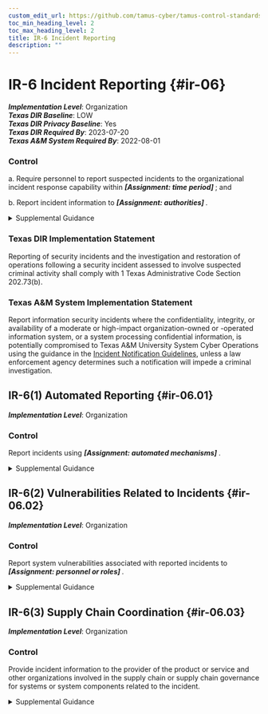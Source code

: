 ```yaml
---
custom_edit_url: https://github.com/tamus-cyber/tamus-control-standards/tree/main/content/tamus.edu/TAMUS_profile.yaml
toc_min_heading_level: 2
toc_max_heading_level: 2
title: IR-6 Incident Reporting
description: ""
---
```


# IR-6 Incident Reporting {#ir-06}

_**Implementation Level**_: Organization\
_**Texas DIR Baseline**_: LOW\
_**Texas DIR Privacy Baseline**_: Yes\
_**Texas DIR Required By**_: 2023-07-20\
_**Texas A&M System Required By**_: 2022-08-01

### Control



a. Require personnel to report suspected incidents to the organizational incident response capability within <strong title="ir-06_odp.01"> <em>[Assignment: time period]</em> </strong> ; and

b. Report incident information to <strong title="ir-06_odp.02"> <em>[Assignment: authorities]</em> </strong>.


<details><summary>Supplemental Guidance</summary>The types of incidents reported, the content and timeliness of the reports, and the designated reporting authorities reflect applicable laws, executive orders, directives, regulations, policies, standards, and guidelines. Incident information can inform risk assessments, control effectiveness assessments, security requirements for acquisitions, and selection criteria for technology products.</details>

### Texas DIR Implementation Statement

Reporting of security incidents and the investigation and restoration of operations following a security incident assessed to involve suspected criminal activity shall comply with 1 Texas Administrative Code Section 202.73(b).


### Texas A&M System Implementation Statement

Report information security incidents where the confidentiality, integrity, or availability of a moderate or high-impact organization-owned or -operated information system, or a system processing confidential information, is potentially compromised to Texas A&M University System Cyber Operations using the guidance in the [Incident Notification Guidelines](https://cyber.tamus.edu/policy/guidelines/incident-notification/), unless a law enforcement agency determines such a notification will impede a criminal investigation.



## IR-6(1) Automated Reporting {#ir-06.01}

_**Implementation Level**_: Organization

### Control

Report incidents using <strong title="ir-06.01_odp"> <em>[Assignment: automated mechanisms]</em> </strong>.


<details><summary>Supplemental Guidance</summary>The recipients of incident reports are specified in [IR-6b](#ir-6_smt.b) . Automated reporting mechanisms include email, posting on websites (with automatic updates), and automated incident response tools and programs.</details>


## IR-6(2) Vulnerabilities Related to Incidents {#ir-06.02}

_**Implementation Level**_: Organization

### Control

Report system vulnerabilities associated with reported incidents to <strong title="ir-06.02_odp"> <em>[Assignment: personnel or roles]</em> </strong>.


<details><summary>Supplemental Guidance</summary>Reported incidents that uncover system vulnerabilities are analyzed by organizational personnel including system owners, mission and business owners, senior agency information security officers, senior agency officials for privacy, authorizing officials, and the risk executive (function). The analysis can serve to prioritize and initiate mitigation actions to address the discovered system vulnerability.</details>


## IR-6(3) Supply Chain Coordination {#ir-06.03}

_**Implementation Level**_: Organization

### Control

Provide incident information to the provider of the product or service and other organizations involved in the supply chain or supply chain governance for systems or system components related to the incident.


<details><summary>Supplemental Guidance</summary>Organizations involved in supply chain activities include product developers, system integrators, manufacturers, packagers, assemblers, distributors, vendors, and resellers. Entities that provide supply chain governance include the Federal Acquisition Security Council (FASC). Supply chain incidents include compromises or breaches that involve information technology products, system components, development processes or personnel, distribution processes, or warehousing facilities. Organizations determine the appropriate information to share and consider the value gained from informing external organizations about supply chain incidents, including the ability to improve processes or to identify the root cause of an incident.</details>
